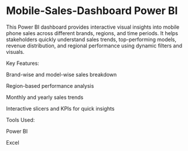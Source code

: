 # Mobile-Sales-Dashboard Power BI
This Power BI dashboard provides interactive visual insights into mobile phone sales across different brands, regions, and time periods. It helps stakeholders quickly understand sales trends, top-performing models, revenue distribution, and regional performance using dynamic filters and visuals.

Key Features:

Brand-wise and model-wise sales breakdown

Region-based performance analysis

Monthly and yearly sales trends

Interactive slicers and KPIs for quick insights

Tools Used:

Power BI

Excel
